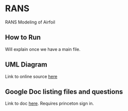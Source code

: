 # RANS
RANS Modeling of Airfoil

## How to Run
Will explain once we have a main file.

## UML Diagram
Link to online source [here](https://lucid.app/lucidchart/3740e36c-b01f-494a-b61c-b08bc9aa8092/edit?invitationId=inv_f79f431d-b5df-4b4d-bf69-b01c7a08117e)


## Google Doc listing files and questions
Link to doc [here](https://docs.google.com/document/d/1K3xLJoekRuLc4t18G5lLj9d2wLOo7ZgkfR4bd1fWkHg/edit?usp=sharing). 
Requires princeton sign in.


